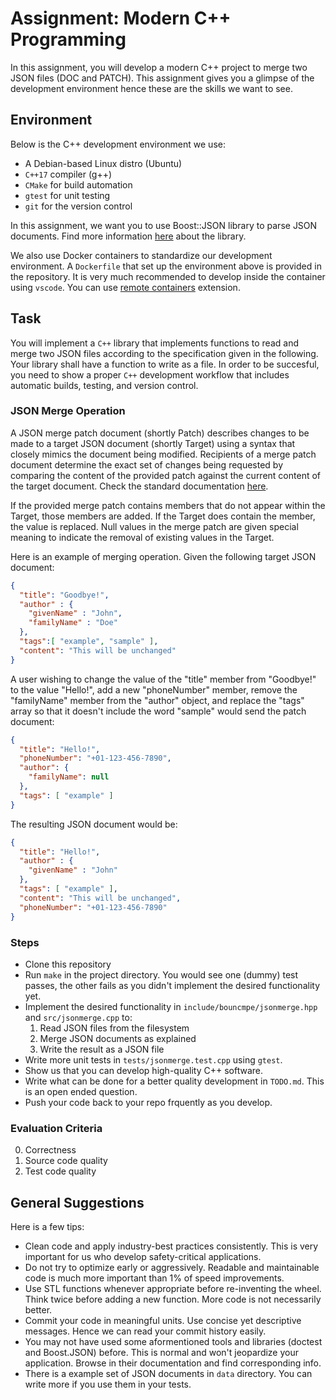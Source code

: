 # Assignment: Modern C++ Programming

In this assignment, you will develop a modern C++ project to merge two JSON files (DOC and PATCH). This assignment gives you a glimpse of the development environment hence these are the skills we want to see.

## Environment
Below is the C++ development environment we use:

* A Debian-based Linux distro (Ubuntu)
* `C++17` compiler (g++)
* `CMake` for build automation
* `gtest` for unit testing
* `git` for the version control

In this assignment, we want you to use Boost::JSON library to parse JSON documents. Find more information [here](https://github.com/boostorg/json) about the library.

We also use Docker containers to standardize our development environment. A `Dockerfile` that set up the environment above is provided in the repository. It is very much recommended to develop inside the container using `vscode`. You can use [remote containers](https://code.visualstudio.com/docs/remote/containers-tutorial) extension.

## Task

You will implement a `C++` library that implements functions to read and merge two JSON files according to the specification given in the following. Your library shall have a function to write as a file. In order to be succesful, you need to show a proper `C++` development workflow that includes automatic builds, testing, and version control.

### JSON Merge Operation

A JSON merge patch document (shortly Patch) describes changes to be made to a target JSON document (shortly Target) using a syntax that closely mimics the document being modified. Recipients of a merge patch document determine the exact set of changes being requested by comparing the content of the provided patch against the current content of the target document. Check the standard documentation [here](https://www.rfc-editor.org/rfc/rfc7396.html).

If the provided merge patch contains members that do not appear within the Target, those members are added.  If the Target does contain the member, the value is replaced. Null values in the merge patch are given special meaning to indicate the removal of existing values in the Target.

Here is an example of merging operation. Given the following target JSON document:
```json
{
  "title": "Goodbye!",
  "author" : {
    "givenName" : "John",
    "familyName" : "Doe"
  },
  "tags":[ "example", "sample" ],
  "content": "This will be unchanged"
}
```

A user wishing to change the value of the "title" member from "Goodbye!" to the value "Hello!", add a new "phoneNumber" member, remove the "familyName" member from the "author" object, and replace the "tags" array so that it doesn't include the word "sample" would send the patch document:
```json
{
  "title": "Hello!",
  "phoneNumber": "+01-123-456-7890",
  "author": {
    "familyName": null 
  },
  "tags": [ "example" ]
}
```

The resulting JSON document would be:
```json
{
  "title": "Hello!",
  "author" : {
    "givenName" : "John"
  },
  "tags": [ "example" ],
  "content": "This will be unchanged",
  "phoneNumber": "+01-123-456-7890"
}
```

### Steps

* Clone this repository 
* Run `make` in the project directory. You would see one (dummy) test passes, the other fails as you didn't implement the desired functionality yet.
* Implement the desired functionality in `include/bouncmpe/jsonmerge.hpp` and `src/jsonmerge.cpp` to:
    1. Read JSON files from the filesystem
    2. Merge JSON documents as explained
    3. Write the result as a JSON file
* Write more unit tests in `tests/jsonmerge.test.cpp` using `gtest`.
* Show us that you can develop high-quality C++ software.
* Write what can be done for a better quality development in `TODO.md`. This is an open ended question.
* Push your code back to your repo frquently as you develop.

### Evaluation Criteria

0. Correctness
1. Source code quality
2. Test code quality

## General Suggestions

Here is a few tips: 
* Clean code and apply industry-best practices consistently. This is very important for us who develop safety-critical applications.
* Do not try to optimize early or aggressively. Readable and maintainable code is much more important than 1% of speed improvements.
* Use STL functions whenever appropriate before re-inventing the wheel. Think twice before adding a new function. More code is not necessarily better.
* Commit your code in meaningful units. Use concise yet descriptive messages. Hence we can read your commit history easily.
* You may not have used some aformentioned tools and libraries (doctest and Boost.JSON) before. This is normal and won't jeopardize your application. Browse in their documentation and find corresponding info.
* There is a example set of JSON documents in `data` directory. You can write more if you use them in your tests.


